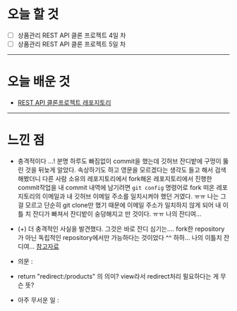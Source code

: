 # 오늘 할 것

- [ ] 상품관리 REST API 클론 프로젝트 4일 차
- [ ] 상품관리 REST API 클론 프로젝트 5일 차

---

# 오늘 배운 것

-  [REST API 클론프로젝트 레포지토리](https://github.com/suran-kim/react-springboot-rest-api.git)

---

# 느낀 점
- 충격적이다 ...! 분명 하루도 빠짐없이 commit을 했는데 깃허브 잔디밭에 구멍이 뚫린 것을 뒤늦게 알았다. 속상하기도 하고 영문을 모르겠다는 생각도 들고 해서 검색해봤더니
다른 사람 소유의 레포지토리에서 fork해온 레포지토리에서 진행한 commit작업을 내 commit 내역에 남기려면 `git config` 명령어로 fork 떠온 레포지토리의 이메일과 내 깃허브 이메일 주소를 일치시켜야
했던 거였다. ㅠㅠ 나는 그걸 모르고 단순히 git clone만 했기 때문에 이메일 주소가 일치하지 않게 되어 내 이틀 치 잔디가 빠져서 잔디밭이 숭덩해지고 만 것이다. ㅠㅠ 나의 잔디여... 
- (+) 더 충격적인 사실을 발견했다. 그것은 바로 잔디 심기는.... fork한 repository가 아닌 독립적인 repository에서만 가능하다는 것이었다 ^^ 하하... 나의 이틀치 잔디여... [참고자료](https://velog.io/@bonni/Github-Commit%EC%9D%84-%ED%96%88%EB%8A%94%EB%8D%B0%EB%8F%84-%EC%9E%94%EB%94%94%EB%B0%AD%EC%9D%B4-No-Contributions-%EC%9D%BC-%EB%95%8Cfeat.-%EC%9D%B4%ED%81%B4%EB%A6%BD%EC%8A%A4)

-  의문 : 
  - return "redirect:/products" 의 의미? view라서 redirect처리 필요하다는 게 무슨 뜻?


- 아주 무서운 일 : 
  